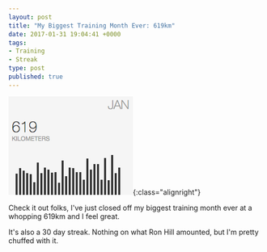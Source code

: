 ```yaml
---
layout: post
title: "My Biggest Training Month Ever: 619km"
date: 2017-01-31 19:04:41 +0000
tags:
- Training
- Streak
type: post
published: true
---
```


![619km in January 2017](/assets/619k-in-jan-2017.png){:class="alignright"}

Check it out folks, I've just closed off my biggest training month ever at a whopping 619km and I feel great.

It's also a 30 day streak. Nothing on what Ron Hill amounted, but I'm pretty chuffed with it.
